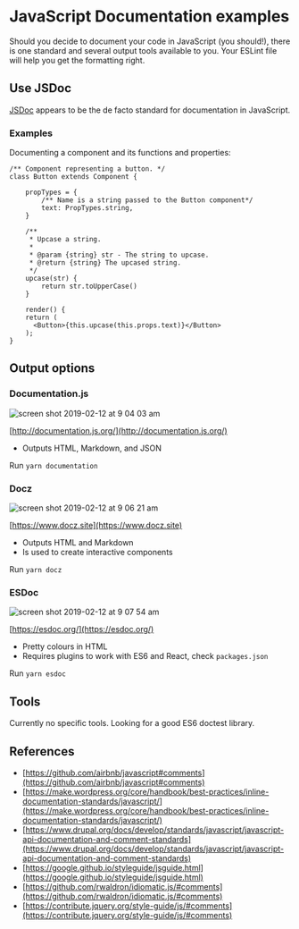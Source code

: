 # JavaScript Documentation examples

Should you decide to document your code in JavaScript (you should!), there is one standard and several output tools available to you. Your ESLint file will help you get the formatting right.

## Use JSDoc

[JSDoc](http://usejsdoc.org/) appears to be the de facto standard for documentation in JavaScript.

### Examples

Documenting a component and its functions and properties:

```
/** Component representing a button. */
class Button extends Component {

    propTypes = {
        /** Name is a string passed to the Button component*/
        text: PropTypes.string,
    }

    /**
     * Upcase a string.
     *
     * @param {string} str - The string to upcase.
     * @return {string} The upcased string.
     */
    upcase(str) {
        return str.toUpperCase()
    }

    render() {
    return (
      <Button>{this.upcase(this.props.text)}</Button>
    );
}

```

## Output options

### Documentation.js

![screen shot 2019-02-12 at 9 04 03 am](https://user-images.githubusercontent.com/867334/52640969-ce789000-2ea5-11e9-9ecc-d84fa3fa6f2f.png)

[http://documentation.js.org/](http://documentation.js.org/)

- Outputs HTML, Markdown, and JSON

Run `yarn documentation`

### Docz

![screen shot 2019-02-12 at 9 06 21 am](https://user-images.githubusercontent.com/867334/52640968-ce789000-2ea5-11e9-8782-8d2046cb70d7.png)

[https://www.docz.site](https://www.docz.site)

- Outputs HTML and Markdown
- Is used to create interactive components

Run `yarn docz`

### ESDoc

![screen shot 2019-02-12 at 9 07 54 am](https://user-images.githubusercontent.com/867334/52640967-ce789000-2ea5-11e9-8da7-0d29610fc9ac.png)

[https://esdoc.org/](https://esdoc.org/)

- Pretty colours in HTML
- Requires plugins to work with ES6 and React, check `packages.json`

Run `yarn esdoc`

## Tools

Currently no specific tools. Looking for a good ES6 doctest library.

## References

- [https://github.com/airbnb/javascript#comments](https://github.com/airbnb/javascript#comments)
- [https://make.wordpress.org/core/handbook/best-practices/inline-documentation-standards/javascript/](https://make.wordpress.org/core/handbook/best-practices/inline-documentation-standards/javascript/)
- [https://www.drupal.org/docs/develop/standards/javascript/javascript-api-documentation-and-comment-standards](https://www.drupal.org/docs/develop/standards/javascript/javascript-api-documentation-and-comment-standards)
- [https://google.github.io/styleguide/jsguide.html](https://google.github.io/styleguide/jsguide.html)
- [https://github.com/rwaldron/idiomatic.js/#comments](https://github.com/rwaldron/idiomatic.js/#comments)
- [https://contribute.jquery.org/style-guide/js/#comments](https://contribute.jquery.org/style-guide/js/#comments)
